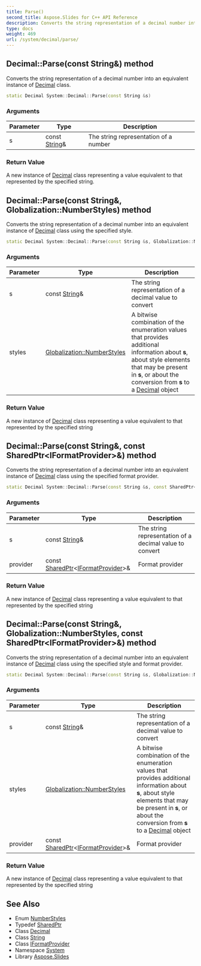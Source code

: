 ```yaml
---
title: Parse()
second_title: Aspose.Slides for C++ API Reference
description: Converts the string representation of a decimal number into an equivalent instance of Decimal class.
type: docs
weight: 469
url: /system/decimal/parse/
---
```

## Decimal::Parse(const String\&) method


Converts the string representation of a decimal number into an equivalent instance of [Decimal](../) class.

```cpp
static Decimal System::Decimal::Parse(const String &s)
```


### Arguments

| Parameter | Type | Description |
| --- | --- | --- |
| s | const [String](../../string/)\& | The string representation of a number |

### Return Value

A new instance of [Decimal](../) class representing a value equivalent to that represented by the specified string.

## Decimal::Parse(const String\&, Globalization::NumberStyles) method


Converts the string representation of a decimal number into an equivalent instance of [Decimal](../) class using the specified style.

```cpp
static Decimal System::Decimal::Parse(const String &s, Globalization::NumberStyles styles)
```


### Arguments

| Parameter | Type | Description |
| --- | --- | --- |
| s | const [String](../../string/)\& | The string representation of a decimal value to convert |
| styles | [Globalization::NumberStyles](../../../system.globalization/numberstyles/) | A bitwise combination of the enumeration values that provides additional information about **s**, about style elements that may be present in **s**, or about the conversion from **s** to a [Decimal](../) object |

### Return Value

A new instance of [Decimal](../) class representing a value equivalent to that represented by the specified string

## Decimal::Parse(const String\&, const SharedPtr\<IFormatProvider\>\&) method


Converts the string representation of a decimal number into an equivalent instance of [Decimal](../) class using the specified format provider.

```cpp
static Decimal System::Decimal::Parse(const String &s, const SharedPtr<IFormatProvider> &provider)
```


### Arguments

| Parameter | Type | Description |
| --- | --- | --- |
| s | const [String](../../string/)\& | The string representation of a decimal value to convert |
| provider | const [SharedPtr](../../sharedptr/)\<[IFormatProvider](../../iformatprovider/)\>\& | Format provider |

### Return Value

A new instance of [Decimal](../) class representing a value equivalent to that represented by the specified string

## Decimal::Parse(const String\&, Globalization::NumberStyles, const SharedPtr\<IFormatProvider\>\&) method


Converts the string representation of a decimal number into an equivalent instance of [Decimal](../) class using the specified style and format provider.

```cpp
static Decimal System::Decimal::Parse(const String &s, Globalization::NumberStyles styles, const SharedPtr<IFormatProvider> &provider)
```


### Arguments

| Parameter | Type | Description |
| --- | --- | --- |
| s | const [String](../../string/)\& | The string representation of a decimal value to convert |
| styles | [Globalization::NumberStyles](../../../system.globalization/numberstyles/) | A bitwise combination of the enumeration values that provides additional information about **s**, about style elements that may be present in **s**, or about the conversion from **s** to a [Decimal](../) object |
| provider | const [SharedPtr](../../sharedptr/)\<[IFormatProvider](../../iformatprovider/)\>\& | Format provider |

### Return Value

A new instance of [Decimal](../) class representing a value equivalent to that represented by the specified string

## See Also

* Enum [NumberStyles](../../../system.globalization/numberstyles/)
* Typedef [SharedPtr](../../sharedptr/)
* Class [Decimal](../)
* Class [String](../../string/)
* Class [IFormatProvider](../../iformatprovider/)
* Namespace [System](../../)
* Library [Aspose.Slides](../../../)